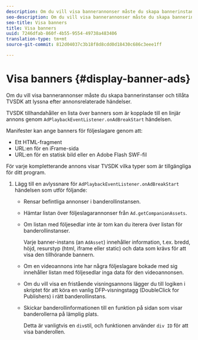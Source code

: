 ```yaml
---
description: Om du vill visa bannerannonser måste du skapa bannerinstanser och tillåta TVSDK att lyssna efter annonsrelaterade händelser.
seo-description: Om du vill visa bannerannonser måste du skapa bannerinstanser och tillåta TVSDK att lyssna efter annonsrelaterade händelser.
seo-title: Visa banners
title: Visa banners
uuid: 7246dfab-860f-4b55-9554-49738a483406
translation-type: tm+mt
source-git-commit: 812d04037c3b18f8d8cdd0d18430c686c3eee1ff

---
```



# Visa banners {#display-banner-ads}

Om du vill visa bannerannonser måste du skapa bannerinstanser och tillåta TVSDK att lyssna efter annonsrelaterade händelser.

TVSDK tillhandahåller en lista över banners som är kopplade till en linjär annons genom `AdPlaybackEventListener.onAdBreakStart` händelsen.

Manifester kan ange banners för följeslagare genom att:

* Ett HTML-fragment
* URL:en för en iFrame-sida
* URL:en för en statisk bild eller en Adobe Flash SWF-fil

För varje kompletterande annons visar TVSDK vilka typer som är tillgängliga för ditt program.

1. Lägg till en avlyssnare för `AdPlaybackEventListener.onAdBreakStart` händelsen som utför följande:

   * Rensar befintliga annonser i banderollinstansen.
   * Hämtar listan över följeslagarannonser från `Ad.getCompanionAssets`.
   * Om listan med följesedlar inte är tom kan du iterera över listan för banderollinstanser.

      Varje banner-instans (an `AdAsset`) innehåller information, t.ex. bredd, höjd, resurstyp (html, iframe eller static) och data som krävs för att visa den tillhörande bannern.
   * Om en videoannons inte har några följeslagare bokade med sig innehåller listan med följesedlar inga data för den videoannonsen.
   * Om du vill visa en fristående visningsannons lägger du till logiken i skriptet för att köra en vanlig DFP-visningstagg (DoubleClick for Publishers) i rätt banderollinstans.
   * Skickar banderollinformationen till en funktion på sidan som visar banderollerna på lämplig plats.

      Detta är vanligtvis en `div`stil, och funktionen använder `div ID` för att visa banderollen.

